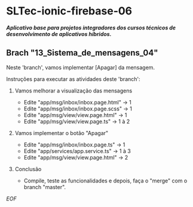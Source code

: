 # SLTec-ionic-firebase-06

__*Aplicativo base para projetos integradores dos cursos técnicos de desenvolvimento de aplicativos híbridos.*__

## Brach "13_Sistema_de_mensagens_04"

Neste 'branch', vamos implementar [Apagar] da mensagem.

Instruções para executar as atividades deste 'branch':

1) Vamos melhorar a visualização das mensagens

	- Edite "app/msg/inbox/inbox.page.html" &rarr; 1 
	- Edite "app/msg/inbox/inbox.page.scss" &rarr; 1 
	- Edite "app/msg/view/view.page.html" &rarr; 1 
	- Edite "app/msg/view/view.page.ts" &rarr; 1 à 2

2) Vamos implementar o botão "Apagar"

	- Edite "app/msg/inbox/inbox.page.ts" &rarr; 1
	- Edite "app/services/app.service.ts" &rarr; 1 à 3
	- Edite "app/msg/view/view.page.html" &rarr; 2

3) Conclusão

    - Compile, teste as funcionalidades e depois, faça o "merge" com o branch "master".

*EOF*
